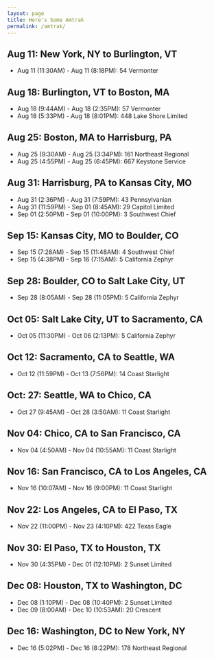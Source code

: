 ```yaml
---
layout: page
title: Here's Some Amtrak
permalink: /amtrak/
---
```

## Aug 11: New York, NY to Burlington, VT

- Aug 11 (11:30AM) - Aug 11 (8:18PM): 54 Vermonter

## Aug 18: Burlington, VT to Boston, MA

- Aug 18 (9:44AM) - Aug 18 (2:35PM): 57 Vermonter
- Aug 18 (5:33PM) - Aug 18 (8:01PM): 448 Lake Shore Limited

## Aug 25: Boston, MA to Harrisburg, PA

- Aug 25 (9:30AM) - Aug 25 (3:34PM): 161 Northeast Regional
- Aug 25 (4:55PM) - Aug 25 (6:45PM): 667 Keystone Service

## Aug 31: Harrisburg, PA to Kansas City, MO

- Aug 31 (2:36PM) - Aug 31 (7:59PM): 43 Pennsylvanian
- Aug 31 (11:59PM) - Sep 01 (8:45AM): 29 Capitol Limited
- Sep 01 (2:50PM) - Sep 01 (10:00PM): 3 Southwest Chief

## Sep 15: Kansas City, MO to Boulder, CO

- Sep 15 (7:28AM) - Sep 15 (11:48AM): 4 Southwest Chief
- Sep 15 (4:38PM) - Sep 16 (7:15AM): 5 California Zephyr

## Sep 28: Boulder, CO to Salt Lake City, UT

- Sep 28 (8:05AM) - Sep 28 (11:05PM): 5 California Zephyr

## Oct 05: Salt Lake City, UT to Sacramento, CA

- Oct 05 (11:30PM) - Oct 06 (2:13PM): 5 California Zephyr

## Oct 12: Sacramento, CA to Seattle, WA

- Oct 12 (11:59PM) - Oct 13 (7:56PM): 14 Coast Starlight

## Oct: 27: Seattle, WA to Chico, CA

- Oct 27 (9:45AM) - Oct 28 (3:50AM): 11 Coast Starlight

## Nov 04: Chico, CA to San Francisco, CA

- Nov 04 (4:50AM) - Nov 04 (10:55AM): 11 Coast Starlight

## Nov 16: San Francisco, CA to Los Angeles, CA

- Nov 16 (10:07AM) - Nov 16 (9:00PM): 11 Coast Starlight

## Nov 22: Los Angeles, CA to El Paso, TX

- Nov 22 (11:00PM) - Nov 23 (4:10PM): 422 Texas Eagle

## Nov 30: El Paso, TX to Houston, TX

- Nov 30 (4:35PM) - Dec 01 (12:10PM): 2 Sunset Limited

## Dec 08: Houston, TX to Washington, DC

- Dec 08 (1:10PM) - Dec 08 (10:40PM): 2 Sunset Limited
- Dec 09 (8:00AM) - Dec 10 (10:53AM): 20 Crescent

## Dec 16: Washington, DC to New York, NY

- Dec 16 (5:02PM) - Dec 16 (8:22PM): 178 Northeast Regional
